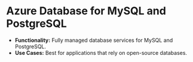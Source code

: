 # Azure Database for MySQL and PostgreSQL
- <b>Functionality:</b> Fully managed database services for MySQL and PostgreSQL.
- <b>Use Cases:</b> Best for applications that rely on open-source databases.